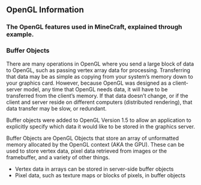 ## OpenGL Information

### The OpenGL features used in MineCraft, explained through example.

### Buffer Objects

There are many operations in OpenGL where you send a large block of data to OpenGL, such as passing vertex array data for processing. Transferring that data may be as simple as copying from your system’s memory down to your graphics card. However, because OpenGL was designed as a client- server model, any time that OpenGL needs data, it will have to be transferred from the client’s memory. If that data doesn’t change, or if the client and server reside on different computers (distributed rendering), that data transfer may be slow, or redundant.

Buffer objects were added to OpenGL Version 1.5 to allow an application to explicitly specify which data it would like to be stored in the graphics server.

Buffer Objects are OpenGL Objects that store an array of unformatted memory allocated by the OpenGL context (AKA the GPU). These can be used to store vertex data, pixel data retrieved from images or the framebuffer, and a variety of other things.

* Vertex data in arrays can be stored in server-side buffer objects
* Pixel data, such as texture maps or blocks of pixels, in buffer objects